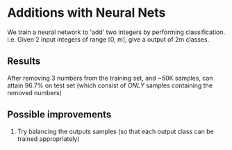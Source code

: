 # Additions with Neural Nets

We train a neural network to 'add' two integers by performing classification. i.e. Given 2 input integers of range [0, m], give a output of 2m classes.

## Results
After removing 3 numbers from the training set, and ~50K samples, can attain 96.7% on test set (which consist of *ONLY* samples containing the removed numbers)

## Possible improvements
1. Try balancing the outputs samples (so that each output class can be trained appropriately)